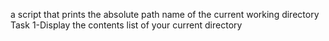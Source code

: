 a script that prints the absolute path name of the current working directory
Task 1-Display the contents list of your current directory
